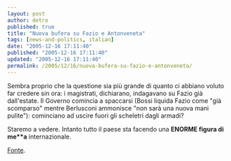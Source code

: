 ```yaml
---
layout: post
author: detro
published: true
title: "Nuova bufera su Fazio e Antonveneta"
tags: [news-and-politics, italian]
date: "2005-12-16 17:11:40"
published: "2005-12-16 17:11:40"
updated: "2005-12-16 17:11:40"
permalink: /2005/12/16/nuova-bufera-su-fazio-e-antonveneta/
---
```


Sembra proprio che la questione sia più grande di quanto ci abbiano voluto far credere sin ora: i magistrati, dichiarano, indagavano su Fazio già dall'estate.
Il Governo comincia a spaccarsi (Bossi liquida Fazio come "già scomparso" mentre Berlusconi ammonisce "non sarà una nuova mani pulite"): cominciano ad uscire fuori gli scheletri dagli armadi?

Staremo a vedere.
Intanto tutto il paese sta facendo una <strong>ENORME figura di me**a</strong> internazionale.

<a href="http://www.unita.it/index.asp?SEZIONE_COD=HP&TOPIC_TIPO=&TOPIC_ID=46298">Fonte</a>.
